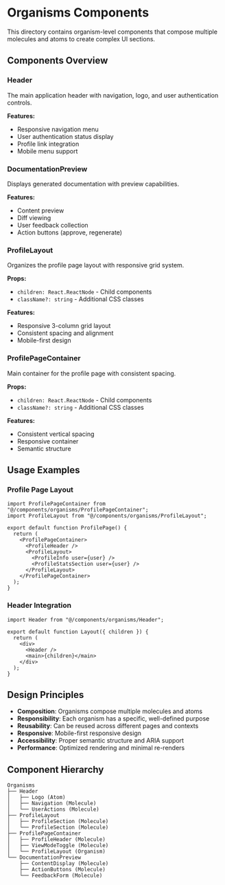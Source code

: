 # Organisms Components

This directory contains organism-level components that compose multiple molecules and atoms to create complex UI sections.

## Components Overview

### Header

The main application header with navigation, logo, and user authentication controls.

**Features:**

- Responsive navigation menu
- User authentication status display
- Profile link integration
- Mobile menu support

### DocumentationPreview

Displays generated documentation with preview capabilities.

**Features:**

- Content preview
- Diff viewing
- User feedback collection
- Action buttons (approve, regenerate)

### ProfileLayout

Organizes the profile page layout with responsive grid system.

**Props:**

- `children: React.ReactNode` - Child components
- `className?: string` - Additional CSS classes

**Features:**

- Responsive 3-column grid layout
- Consistent spacing and alignment
- Mobile-first design

### ProfilePageContainer

Main container for the profile page with consistent spacing.

**Props:**

- `children: React.ReactNode` - Child components
- `className?: string` - Additional CSS classes

**Features:**

- Consistent vertical spacing
- Responsive container
- Semantic structure

## Usage Examples

### Profile Page Layout

```tsx
import ProfilePageContainer from "@/components/organisms/ProfilePageContainer";
import ProfileLayout from "@/components/organisms/ProfileLayout";

export default function ProfilePage() {
  return (
    <ProfilePageContainer>
      <ProfileHeader />
      <ProfileLayout>
        <ProfileInfo user={user} />
        <ProfileStatsSection user={user} />
      </ProfileLayout>
    </ProfilePageContainer>
  );
}
```

### Header Integration

```tsx
import Header from "@/components/organisms/Header";

export default function Layout({ children }) {
  return (
    <div>
      <Header />
      <main>{children}</main>
    </div>
  );
}
```

## Design Principles

- **Composition**: Organisms compose multiple molecules and atoms
- **Responsibility**: Each organism has a specific, well-defined purpose
- **Reusability**: Can be reused across different pages and contexts
- **Responsive**: Mobile-first responsive design
- **Accessibility**: Proper semantic structure and ARIA support
- **Performance**: Optimized rendering and minimal re-renders

## Component Hierarchy

```
Organisms
├── Header
│   ├── Logo (Atom)
│   ├── Navigation (Molecule)
│   └── UserActions (Molecule)
├── ProfileLayout
│   ├── ProfileSection (Molecule)
│   └── ProfileSection (Molecule)
├── ProfilePageContainer
│   ├── ProfileHeader (Molecule)
│   ├── ViewModeToggle (Molecule)
│   └── ProfileLayout (Organism)
└── DocumentationPreview
    ├── ContentDisplay (Molecule)
    ├── ActionButtons (Molecule)
    └── FeedbackForm (Molecule)
```
